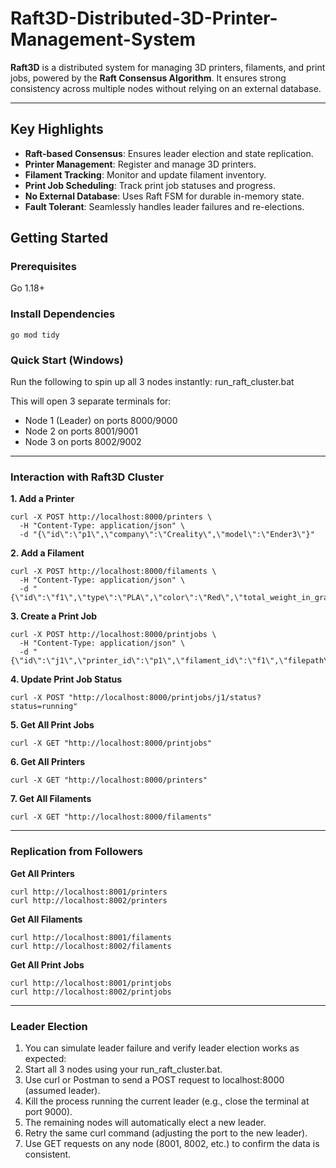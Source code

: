 # Raft3D-Distributed-3D-Printer-Management-System

**Raft3D** is a distributed system for managing 3D printers, filaments, and print jobs, powered by the **Raft Consensus Algorithm**. It ensures strong consistency across multiple nodes without relying on an external database.

---

## Key Highlights

- **Raft-based Consensus**: Ensures leader election and state replication.
- **Printer Management**: Register and manage 3D printers.
- **Filament Tracking**: Monitor and update filament inventory.
- **Print Job Scheduling**: Track print job statuses and progress.
- **No External Database**: Uses Raft FSM for durable in-memory state.
- **Fault Tolerant**: Seamlessly handles leader failures and re-elections.

## Getting Started

### Prerequisites

Go 1.18+

### Install Dependencies

```
go mod tidy
```

### Quick Start (Windows)

Run the following to spin up all 3 nodes instantly:
run_raft_cluster.bat

This will open 3 separate terminals for:
- Node 1 (Leader) on ports 8000/9000
- Node 2 on ports 8001/9001
- Node 3 on ports 8002/9002

---

### Interaction with Raft3D Cluster

**1. Add a Printer**
```
curl -X POST http://localhost:8000/printers \
  -H "Content-Type: application/json" \
  -d "{\"id\":\"p1\",\"company\":\"Creality\",\"model\":\"Ender3\"}"
```

**2. Add a Filament**
```
curl -X POST http://localhost:8000/filaments \
  -H "Content-Type: application/json" \
  -d "{\"id\":\"f1\",\"type\":\"PLA\",\"color\":\"Red\",\"total_weight_in_grams\":1000,\"remaining_weight_in_grams\":1000}"
```

**3. Create a Print Job**
```
curl -X POST http://localhost:8000/printjobs \
  -H "Content-Type: application/json" \
  -d "{\"id\":\"j1\",\"printer_id\":\"p1\",\"filament_id\":\"f1\",\"filepath\":\"/prints/cube.gcode\",\"print_weight_in_grams\":200,\"status\":\"queued\"}"
```

**4. Update Print Job Status**
```
curl -X POST "http://localhost:8000/printjobs/j1/status?status=running"
```

**5. Get All Print Jobs**
```
curl -X GET "http://localhost:8000/printjobs"
```

**6. Get All Printers**
```
curl -X GET "http://localhost:8000/printers"
```

**7. Get All Filaments**
```
curl -X GET "http://localhost:8000/filaments"
```
---

### Replication from Followers

**Get All Printers**
```
curl http://localhost:8001/printers
curl http://localhost:8002/printers
```

**Get All Filaments**
```
curl http://localhost:8001/filaments
curl http://localhost:8002/filaments
```

**Get All Print Jobs**
```
curl http://localhost:8001/printjobs
curl http://localhost:8002/printjobs
```
---

### Leader Election
1) You can simulate leader failure and verify leader election works as expected:
2) Start all 3 nodes using your run_raft_cluster.bat.
3) Use curl or Postman to send a POST request to localhost:8000 (assumed leader).
4) Kill the process running the current leader (e.g., close the terminal at port 9000).
5) The remaining nodes will automatically elect a new leader.
6) Retry the same curl command (adjusting the port to the new leader).
7) Use GET requests on any node (8001, 8002, etc.) to confirm the data is consistent.
